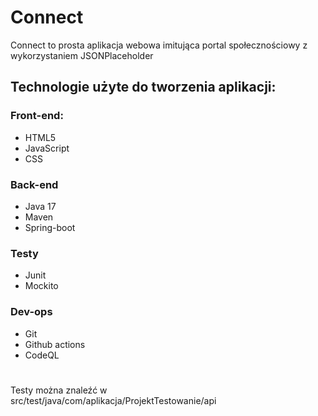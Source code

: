 <h1>Connect</h1>
<p>Connect to prosta aplikacja webowa imitująca portal społecznościowy z wykorzystaniem JSONPlaceholder</p>
<h2>Technologie użyte do tworzenia aplikacji:</h2>
<h3>Front-end:</h3>
<ul>
  <li>HTML5</li>
  <li>JavaScript</li>
  <li>CSS</li>
</ul>
<h3>Back-end</h3>
<ul>
  <li>Java 17</li>
  <li>Maven</li>
  <li>Spring-boot</li>
</ul>
<h3>Testy</h3>
<ul>
  <li>Junit</li>
  <li>Mockito</li>
</ul>
<h3>Dev-ops</h3>
<ul>
  <li>Git</li>
  <li>Github actions</li>
  <li>CodeQL</li>
</ul>
<h1></h1>
<p>
  Testy można znaleźć w <br>
  src/test/java/com/aplikacja/ProjektTestowanie/api
</p>
